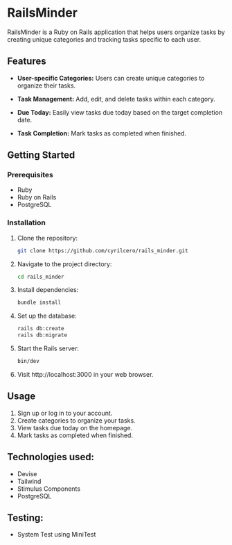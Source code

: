 # RailsMinder

RailsMinder is a Ruby on Rails application that helps users organize tasks by creating unique categories and tracking tasks specific to each user.

## Features

- **User-specific Categories:** Users can create unique categories to organize their tasks.
  
- **Task Management:** Add, edit, and delete tasks within each category.

- **Due Today:** Easily view tasks due today based on the target completion date.

- **Task Completion:** Mark tasks as completed when finished.

## Getting Started

### Prerequisites

- Ruby
- Ruby on Rails
- PostgreSQL

### Installation

1. Clone the repository:
   ```bash
   git clone https://github.com/cyrilcero/rails_minder.git
2. Navigate to the project directory:
    ```bash
   cd rails_minder
3. Install dependencies:
    ```bash
   bundle install
4. Set up the database:
    ```bash
    rails db:create
    rails db:migrate
5. Start the Rails server:
    ```bash
    bin/dev
6. Visit http://localhost:3000 in your web browser.

## Usage
1. Sign up or log in to your account.
2. Create categories to organize your tasks.
3. View tasks due today on the homepage.
4. Mark tasks as completed when finished.

## Technologies used:
- Devise
- Tailwind
- Stimulus Components
- PostgreSQL

## Testing:
- System Test using MiniTest
